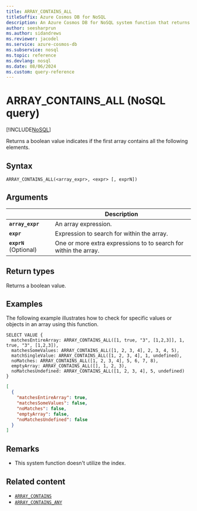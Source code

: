 ```yaml
---
title: ARRAY_CONTAINS_ALL
titleSuffix: Azure Cosmos DB for NoSQL
description: An Azure Cosmos DB for NoSQL system function that returns a boolean indicating whether the array contains all of the specified values.
author: seesharprun
ms.author: sidandrews
ms.reviewer: jacodel
ms.service: azure-cosmos-db
ms.subservice: nosql
ms.topic: reference
ms.devlang: nosql
ms.date: 08/06/2024
ms.custom: query-reference
---
```


# ARRAY_CONTAINS_ALL (NoSQL query)

[!INCLUDE[NoSQL](../../includes/appliesto-nosql.md)]

Returns a boolean value indicates if the first array contains all the following elements.

## Syntax

```nosql
ARRAY_CONTAINS_ALL(<array_expr>, <expr> [, exprN])
```

## Arguments

| | Description |
| --- | --- |
| **`array_expr`** | An array expression. |
| **`expr`** | Expression to search for within the array. |
| **`exprN`** (Optional) | One or more extra expressions to to search for within the array. |

## Return types
  
Returns a boolean value.

## Examples
  
The following example illustrates how to check for specific values or objects in an array using this function.  

```nosql
SELECT VALUE {
  matchesEntireArray: ARRAY_CONTAINS_ALL([1, true, "3", [1,2,3]], 1, true, "3", [1,2,3]),
  matchesSomeValues: ARRAY_CONTAINS_ALL([1, 2, 3, 4], 2, 3, 4, 5),
  matchSingleValue: ARRAY_CONTAINS_ALL([1, 2, 3, 4], 1, undefined),
  noMatches: ARRAY_CONTAINS_ALL([1, 2, 3, 4], 5, 6, 7, 8),
  emptyArray: ARRAY_CONTAINS_ALL([], 1, 2, 3),
  noMatchesUndefined: ARRAY_CONTAINS_ALL([1, 2, 3, 4], 5, undefined)
}
```

```json
[
  {
    "matchesEntireArray": true,
    "matchesSomeValues": false,
    "noMatches": false,
    "emptyArray": false,
    "noMatchesUndefined": false
  }
]
```

## Remarks

- This system function doesn't utilize the index.

## Related content

- [`ARRAY_CONTAINS`](array-contains.md)
- [`ARRAY_CONTAINS_ANY`](array-contains-any.md)
